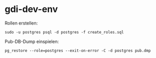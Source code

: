 # gdi-dev-env

Rollen erstellen:
```
sudo -u postgres psql -d postgres -f create_roles.sql
```

Pub-DB-Dump einspielen:
```
pg_restore --role=postgres --exit-on-error -C -d postgres pub.dmp
```
